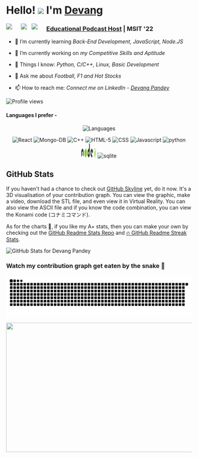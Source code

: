 # Hello! <img src="https://github.com/TheDudeThatCode/TheDudeThatCode/blob/master/Assets/Hi.gif" width="29px"> I'm [Devang](https://github.com/devang-7)

<a href="https://www.linkedin.com/in/devang-pandey-354529112/">
  <img align="left" width="40px" src="https://cliply.co/wp-content/uploads/2021/02/372102050_LINKEDIN_ICON_TRANSPARENT_1080.gif"  />
</a>

<a href="mailto:devang.pandey71@outlook.com">
  <img align="left" width="29px" src="https://www.bootgum.com/wp-content/uploads/2018/07/Email_Open_550px-1.gif" />
</a>
<a href="https://www.youtube.com/channel/UCENZcMxTeKsRip7KrveVEqg">
  <img align="left" width="40px" src="https://cliply.co/wp-content/uploads/2019/07/371907120_YOUTUBE_ICON_TRANSPARENT_400.gif" />
</a>


### [Educational Podcast Host](https://www.youtube.com/watch?v=4nICxXaOOD8) | MSIT '22

- 🌱 I’m currently learning *Back-End Development, JavaScript, Node.JS*

- 🔭 I’m currently working on *my Competitive Skills and Aptitude*

- :eyes: Things I know: *Python, C/C++, Linux, Basic Development*  

- 💬 Ask me about *Football, F1 and Hot Stocks*

- 📫 How to reach me: *Connect me on LinkedIn - [Devang Pandey](https://www.linkedin.com/in/devang-pandey-354529112/)*

![Profile views](https://komarev.com/ghpvc/?username=devang-7)

#### Languages I prefer -

<p align="center">
    <img src="https://github-readme-stats.vercel.app/api/top-langs/?username=devang-7&layout=compact" alt="Languages"/> 
</p>

<p align="center">
<img src="https://cdn.svgporn.com/logos/react.svg" alt="React" width="40" height="40"/> 
<img src="https://cdn.svgporn.com/logos/mongodb.svg" alt="Mongo-DB" width="36" height="36"/>  
<img src="https://raw.githubusercontent.com/gilbarbara/logos/master/logos/c-plusplus.svg" alt="C++" width="40" height="40"/> 
<img src="https://raw.githubusercontent.com/gilbarbara/logos/master/logos/html-5.svg" alt="HTML-5" width="40" height="40"/>
<img src="https://raw.githubusercontent.com/gilbarbara/logos/master/logos/css-3.svg" alt="CSS" width="40" height="40"/> 
<img src="https://raw.githubusercontent.com/gilbarbara/logos/master/logos/javascript.svg" alt="Javascript" width="40" height="40"/>  
<img src="https://github.com/gilbarbara/logos/blob/master/logos/python.svg" alt="python" width="40" height="40"/>
<img src="https://github.com/gilbarbara/logos/blob/master/logos/nodejs.svg" alt="node.js" width="40" height="40"/>
<img src="https://github.com/gilbarbara/logos/blob/master/logos/sqlite.svg" alt="sqlite" width="40" height="40"/>
</p>


## GitHub Stats

If you haven't had a chance to check out [GitHub Skyline](https://skyline.github.com/) yet, do it now. It's a 3D visualisation of your contribution graph. You can view the graphic, make a video, download the STL file, and even view it in Virtual Reality. You can also view the ASCII file and if you know the code combination, you can view the Konami code (コナミコマンド).

As for the charts 🥧, if you like my A+ stats, then you can make your own by checking out the [GitHub Readme Stats Repo](https://github.com/anuraghazra/github-readme-stats) and [🔥 GitHub Readme Streak Stats](https://github-readme-streak-stats.herokuapp.com/demo/).

<img src="https://github-readme-stats.vercel.app/api?username=devang-7&show_icons=true&include_all_commits=true&count_private=true&theme=jolly&layout=compact" alt="GitHub Stats for Devang Pandey" width="700">


### Watch my contribution graph get eaten by the snake 🐍

<!-- platane/snk works, it just puts it on a new branch -->
![devang snake gif](https://github.com/devang-7/devang-7/blob/master/github-contribution-grid-snake.svg)


<p align="center">     
<!--[devang-7 skyline gif]   get yours from here: https://skyline.github.com/    -->
<img src="https://github.com/devang-7/devang-7/blob/master/.github/workflows/devang-7-2020.stl" height="350" width="800">     
</p>
